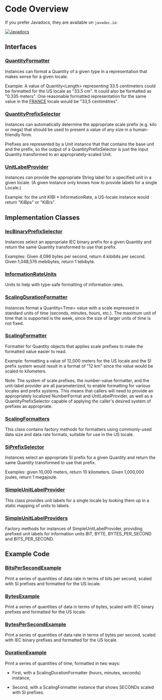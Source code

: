 # Code Overview

If you prefer Javadocs, they are available on `javadoc.io`:

[![Javadocs](https://www.javadoc.io/badge/com.pervasivecode/measurement-utils-jsr363.svg)](https://www.javadoc.io/doc/com.pervasivecode/measurement-utils-jsr363)

## Interfaces

### [QuantityFormatter](src/main/java/com/pervasivecode/utils/measure/api/QuantityFormatter.java)

Instances can format a Quantity of a given type in a representation that makes sense for a given locale.

Example: A value of Quantity&lt;Length&gt; representing 33.5 centimeters could be formatted for the US locale as "33.5 cm". It could also be formatted as "0.335 meters". One reasonable formatted representation for the same value in the [FRANCE](https://docs.oracle.com/javase/10/docs/api/java/util/Locale.html?is-external=true#FRANCE) locale would be "33,5 centimètres".

### [QuantityPrefixSelector](src/main/java/com/pervasivecode/utils/measure/api/QuantityPrefixSelector.java)

Instances can automatically determine the appropriate scale prefix (e.g. kilo or mega) that should be used to present a value of any size in a human-friendly form.

Prefixes are represented by a Unit instance that that contains the base unit and the prefix, so the output of a QuantityPrefixSelector is just the input Quantity transformed to an appropriately-scaled Unit.

### [UnitLabelProvider](src/main/java/com/pervasivecode/utils/measure/api/UnitLabelProvider.java)

Instances can provide the appropriate String label for a specified unit in a given locale. (A given instance only knows how to provide labels for a single Locale.)

Example: for the unit KIBI * InformationRate, a US-locale instance would return "KiBps" or "KiB/s".

## Implementation Classes

### [IecBinaryPrefixSelector](src/main/java/com/pervasivecode/utils/measure/impl/IecBinaryPrefixSelector.java)

Instances select an appropriate IEC binary prefix for a given Quantity and return the same Quantity transformed to use that prefix.

Examples: Given 4,096 bytes per second, return 4 kibibits per second. Given 1,048,576 mebibytes, return 1 tebibyte.

### [InformationRateUnits](src/main/java/com/pervasivecode/utils/measure/impl/InformationRateUnits.java)

Units to help with type-safe formatting of information rates.

### [ScalingDurationFormatter](src/main/java/com/pervasivecode/utils/measure/impl/ScalingDurationFormatter.java)

Instances format a Quantity&lt;Time&gt; value with a scale expressed in standard units of time (seconds, minutes, hours, etc.). The maximum unit of time that is supported is the week, since the size of larger units of time is not fixed.

### [ScalingFormatter](src/main/java/com/pervasivecode/utils/measure/impl/ScalingFormatter.java)

Formatter for Quantity objects that applies scale prefixes to make the formatted value easier to read.

Example: formatting a value of 12,000 meters for the US locale and the SI prefix system would result in a format of "12 km" since the value would be scaled to kilometers.

Note: The system of scale prefixes, the number-value formatter, and the unit-label provider are all parameterized, to enable formatting for various locales and prefix systems. This means that callers will need to provide an appropriately localized NumberFormat and UnitLabelProvider, as well as a QuantityPrefixSelector capable of applying the caller's desired system of prefixes as appropriate.

### [ScalingFormatters](src/main/java/com/pervasivecode/utils/measure/impl/ScalingFormatters.java)

This class contains factory methods for formatters using commonly-used data size and data rate formats, suitable for use in the US locale.

### [SiPrefixSelector](src/main/java/com/pervasivecode/utils/measure/impl/SiPrefixSelector.java)

Instances select an appropriate SI prefix for a given Quantity and return the same Quantity transformed to use that prefix.

Examples: given 10,000 meters, return 10 kilometers. Given 1,000,000 joules, return 1 megajoule.

### [SimpleUnitLabelProvider](src/main/java/com/pervasivecode/utils/measure/impl/SimpleUnitLabelProvider.java)

This class provides unit labels for a single locale by looking them up in a static mapping of units to labels.

### [SimpleUnitLabelProviders](src/main/java/com/pervasivecode/utils/measure/impl/SimpleUnitLabelProviders.java)

Factory methods for instances of SimpleUnitLabelProvider, providing prefixed unit labels for information units BIT, BYTE, BYTES\_PER\_SECOND and BITS\_PER\_SECOND.

## Example Code

### [BitsPerSecondExample](src/examples/java/com/pervasivecode/utils/measure/examples/BitsPerSecondExample.java)

Print a series of quantities of data rate in terms of bits per second, scaled with SI prefixes and formatted for the US locale.


### [BytesExample](src/examples/java/com/pervasivecode/utils/measure/examples/BytesExample.java)

Print a series of quantities of data in terms of bytes, scaled with IEC binary prefixes and formatted for the US locale.


### [BytesPerSecondExample](src/examples/java/com/pervasivecode/utils/measure/examples/BytesPerSecondExample.java)

Print a series of quantities of data rate in terms of bytes per second, scaled with IEC binary prefixes and formatted for the US locale.


### [DurationExample](src/examples/java/com/pervasivecode/utils/measure/examples/DurationExample.java)

Print a series of quantities of time, formatted in two ways:

* First, with a ScalingDurationFormatter (hours, minutes, seconds) instance,

* Second, with a ScalingFormatter<Time> instance that shows
 SECONDs scaled with SI prefixes.
